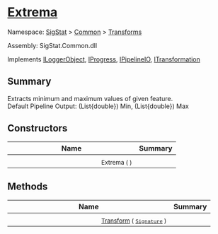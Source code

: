 # [Extrema](./Extrema.md)

Namespace: [SigStat]() > [Common](./../README.md) > [Transforms](./README.md)

Assembly: SigStat.Common.dll

Implements [ILoggerObject](./../ILoggerObject.md), [IProgress](./../Helpers/IProgress.md), [IPipelineIO](./../Pipeline/IPipelineIO.md), [ITransformation](./../ITransformation.md)

## Summary
Extracts minimum and maximum values of given feature.  <br>Default Pipeline Output: (List{double}) Min, (List{double}) Max

## Constructors

| Name | Summary | 
| --- | --- | 
| <img width=200/> <sub>Extrema (  )</sub>| <sub></sub>| <br>


## Methods

| Name | Summary | 
| --- | --- | 
| <img width=200/> <sub>[Transform](./Methods/Extrema-100663616.md) ( [`Signature`](./../Signature.md) )</sub>| <sub></sub>| <br>



